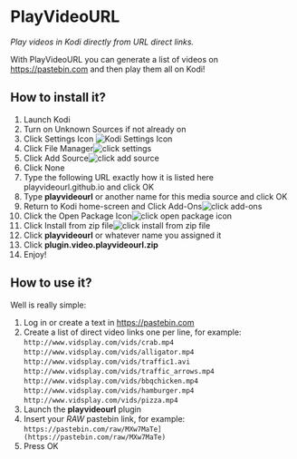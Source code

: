 # PlayVideoURL
*Play videos in Kodi directly from URL direct links.*

With PlayVideoURL you can generate a list of videos on https://pastebin.com and then play them all on Kodi!

## How to install it?

 1. Launch Kodi
 2. Turn on Unknown Sources if not already on
 3. Click Settings Icon ![Kodi Settings Icon](https://troypoint.com/wp-content/uploads/2017/06/Kodi-Settings-Icon.png)
 4. Click File Manager![click settings](https://troypoint.com/wp-content/uploads/2018/10/github-1.png)
 5. Click Add Source![click add source](https://troypoint.com/wp-content/uploads/2018/10/github-3.png)
 6. Click None
 7. Type the following URL exactly how it is listed here playvideourl.github.io and click OK
 8. Type **playvideourl** or another name for this media source and click OK
 9. Return to Kodi home-screen and Click Add-Ons![click add-ons](https://troypoint.com/wp-content/uploads/2018/10/github-7.png)
 10. Click the Open Package Icon![click open package icon](https://troypoint.com/wp-content/uploads/2018/10/github-8.png)
 11. Click Install from zip file![click install from zip file](https://troypoint.com/wp-content/uploads/2018/10/github-9.png)
 12. Click **playvideourl** or whatever name you assigned it
 13. Click **plugin.video.playvideourl.zip**
 14. Enjoy!
 
 ## How to use it?
 Well is really simple:
 1. Log in or create a text in https://pastebin.com
 2. Create a list of direct video links one per line, for example:  
`http://www.vidsplay.com/vids/crab.mp4`  
`http://www.vidsplay.com/vids/alligator.mp4`  
`http://www.vidsplay.com/vids/traffic1.avi`  
`http://www.vidsplay.com/vids/traffic_arrows.mp4`  
`http://www.vidsplay.com/vids/bbqchicken.mp4`  
`http://www.vidsplay.com/vids/hamburger.mp4`  
`http://www.vidsplay.com/vids/pizza.mp4`  
 3. Launch the **playvideourl** plugin
 4. Insert your *RAW* pastebin link, for example:
 `https://pastebin.com/raw/MXw7MaTe](https://pastebin.com/raw/MXw7MaTe)`
 5. Press OK
